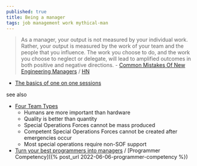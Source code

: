 ```yaml
---
published: true
title: Being a manager
tags: job management work mythical-man
---
```

> As a manager, your output is not measured by your individual work. Rather, your output is measured by the work of your team and the people that you influence. The work you choose to do, and the work you choose to neglect or delegate, will lead to amplified outcomes in both positive and negative directions. - [Common Mistakes Of New Engineering Managers](https://ochronus.online/the-5-common-mistakes-of-new-engineering-managers/) / [HN](https://news.ycombinator.com/item?id=26474947)

- [The basics of one on one sessions](https://ochronus.online/the-basics-of-one-on-ones/)

see also
- [Four Team Types](https://news.ycombinator.com/item?id=38900826)
	- Humans are more important than hardware
    - Quality is better than quantity
    - Special Operations Forces cannot be mass produced
    - Competent Special Operations Forces cannot be created after emergencies occur
    - Most special operations require non-SOF support
- [Turn your best programmers into managers](https://news.ycombinator.com/item?id=34113825) / [Programmer Competency]({% post_url 2022-06-06-programmer-competency %})

